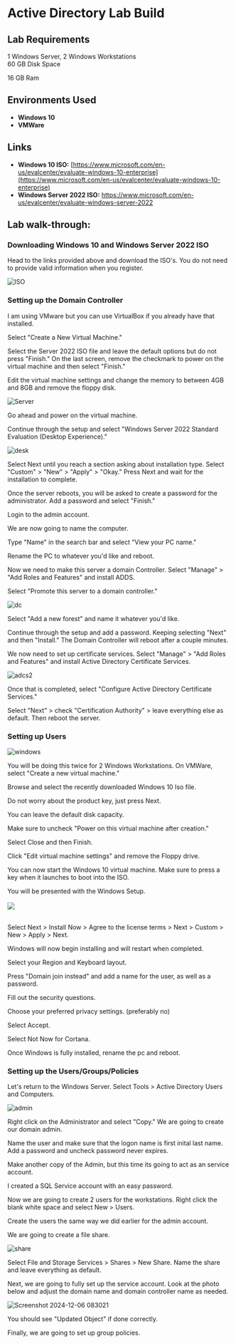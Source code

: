 <h1>Active Directory Lab Build</h1>

<h2>Lab Requirements</h2>
1 Windows Server, 2 Windows Workstations
<br />
60 GB Disk Space

16 GB Ram

<h2>Environments Used </h2>

- <b>Windows 10</b>
- <b>VMWare</b>

<h2>Links</h2>

- <b>Windows 10 ISO:</b> [https://www.microsoft.com/en-us/evalcenter/evaluate-windows-10-enterprise](https://www.microsoft.com/en-us/evalcenter/evaluate-windows-10-enterprise)
- <b>Windows Server 2022 ISO:</b> https://www.microsoft.com/en-us/evalcenter/evaluate-windows-server-2022





<h2>Lab walk-through:</h2>

<p align="center">
<h3> Downloading Windows 10 and Windows Server 2022 ISO </h3> 
  Head to the links provided above and download the ISO's. You do not need to provide valid information when you register. 




![ISO](/AD-Lab-Build/Images/iso.png)

<h3>Setting up the Domain Controller</h3>

I am using VMware but you can use VirtualBox if you already have that installed.

Select "Create a New Virtual Machine."

Select the Server 2022 ISO file and leave the default options but do not press "Finish." On the last screen, remove the checkmark to power on the virtual machine and then select "Finish."

Edit the virtual machine settings and change the memory to between 4GB and 8GB and remove the floppy disk.

![Server](/AD-Lab-Build/Images/server.png)

Go ahead and power on the virtual machine.

Continue through the setup and select "Windows Server 2022 Standard Evaluation (Desktop Experience)."

![desk](/AD-Lab-Build/Images/serverdesk.png)


Select Next until you reach a section asking about installation type. Select "Custom" > "New" > "Apply" > "Okay." Press Next and wait for the installation to complete.

Once the server reboots, you will be asked to create a password for the administrator. Add a password and select "Finish."

Login to the admin account.

We are now going to name the computer.

Type "Name" in the search bar and select "View your PC name."

Rename the PC to whatever you'd like and reboot.

Now we need to make this server a domain Controller. Select "Manage" > "Add Roles and Features" and install ADDS.

Select "Promote this server to a domain controller."

![dc](/AD-Lab-Build/Images/dc.png)

Select "Add a new forest" and name it whatever you'd like.

Continue through the setup and add a password. Keeping selecting "Next" and then "Install." The Domain Controller will reboot after a couple minutes.

We now need to set up certificate services. Select "Manage" > "Add Roles and Features" and install Active Directory Certificate Services.

![adcs2](https://github.com/user-attachments/assets/db3a2155-b202-438c-a42e-4f3e9208ce90)


Once that is completed, select "Configure Active Directory Certificate Services."

Select "Next" > check "Certification Authority" > leave everything else as default. Then reboot the server.

<h3>Setting up Users</h3>

![windows](https://github.com/user-attachments/assets/bdbe9a0e-d9e9-4244-ba7e-400a4eecafb4)

You will be doing this twice for 2 Windows Workstations. On VMWare, select "Create a new virtual machine." </b>

Browse and select the recently downloaded Windows 10 Iso file. </b>

Do not worry about the product key, just press Next. </b>

You can leave the default disk capacity. </b>

Make sure to uncheck "Power on this virtual machine after creation." </b>

Select Close and then Finish.</b>

Click "Edit virtual machine settings" and remove the Floppy drive. </b>

You can now start the Windows 10 virtual machine. Make sure to press a key when it launches to boot into the ISO. </b>

You will be presented with the Windows Setup. </b>
<br />
<br />
<img src="https://i.imgur.com/sHJ01jQ.png"/>
<br />
<br />

Select Next > Install Now > Agree to the license terms > Next > Custom > New > Apply > Next.</b>

Windows will now begin installing and will restart when completed.</b>

Select your Region and Keyboard layout.</b>

Press "Domain join instead" and add a name for the user, as well as a password. </b>

Fill out the security questions. </b> 

Choose your preferred privacy settings. (preferably no) </b> 

Select Accept. </b>

Select Not Now for Cortana. </b>

Once Windows is fully installed, rename the pc and reboot.

<h3>Setting up the Users/Groups/Policies</h3>

Let's return to the Windows Server. Select Tools > Active Directory Users and Computers.

![admin](https://github.com/user-attachments/assets/c99d0d21-a262-4e38-9dc8-c272be0a3e96)

Right click on the Administrator and select "Copy." We are going to create our domain admin.

Name the user and make sure that the logon name is first inital last name. Add a password and uncheck password never expires.

Make another copy of the Admin, but this time its going to act as an service account.

I created a SQL Service account with an easy password.

Now we are going to create 2 users for the workstations. Right click the blank white space and select New > Users.

Create the users the same way we did earlier for the admin account.

We are going to create a file share.

![share](https://github.com/user-attachments/assets/e9b4f595-7514-4959-bce1-27f403dd10d6)

Select File and Storage Services > Shares > New Share. Name the share and leave everything as default.

Next, we are going to fully set up the service account. Look at the photo below and adjust the domain name and domain controller name as needed.

![Screenshot 2024-12-06 083021](https://github.com/user-attachments/assets/8829d7ef-628a-4a2b-aa8b-f7c6947c3600)

You should see "Updated Object" if done correctly.

Finally, we are going to set up group policies.
